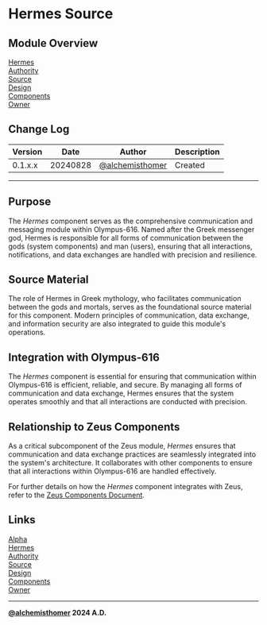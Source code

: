 # Hermes Source

## Module Overview
[Hermes](README.md)  
[Authority](../zeus/zeus.components.md)  
[Source](hermes.source.md)  
[Design](hermes.design.md)  
[Components](hermes.components.md)  
[Owner](https://github.com/alchemisthomer)  

## Change Log

| Version   | Date       | Author                                                   | Description   |
|-----------|------------|----------------------------------------------------------|---------------|
| 0.1.x.x   | 20240828   | [@alchemisthomer](https://github.com/alchemisthomer)     | Created       

---

## Purpose

The *Hermes* component serves as the comprehensive communication and messaging module within Olympus-616. Named after the Greek messenger god, Hermes is responsible for all forms of communication between the gods (system components) and man (users), ensuring that all interactions, notifications, and data exchanges are handled with precision and resilience.

## Source Material

The role of Hermes in Greek mythology, who facilitates communication between the gods and mortals, serves as the foundational source material for this component. Modern principles of communication, data exchange, and information security are also integrated to guide this module's operations.

## Integration with Olympus-616

The *Hermes* component is essential for ensuring that communication within Olympus-616 is efficient, reliable, and secure. By managing all forms of communication and data exchange, Hermes ensures that the system operates smoothly and that all interactions are conducted with precision.

## Relationship to Zeus Components

As a critical subcomponent of the Zeus module, *Hermes* ensures that communication and data exchange practices are seamlessly integrated into the system's architecture. It collaborates with other components to ensure that all interactions within Olympus-616 are handled effectively.

For further details on how the *Hermes* component integrates with Zeus, refer to the [Zeus Components Document](../zeus/zeus.components.md).

## Links
[Alpha](../../README.md)  
[Hermes](README.md)  
[Authority](https://github.com/alchemisthomer)  
[Source](hermes.source.md)  
[Design](hermes.design.md)  
[Components](hermes.components.md)  
[Owner](https://github.com/alchemisthomer)
***
**[@alchemisthomer](https://github.com/alchemisthomer)
2024 A.D.**
